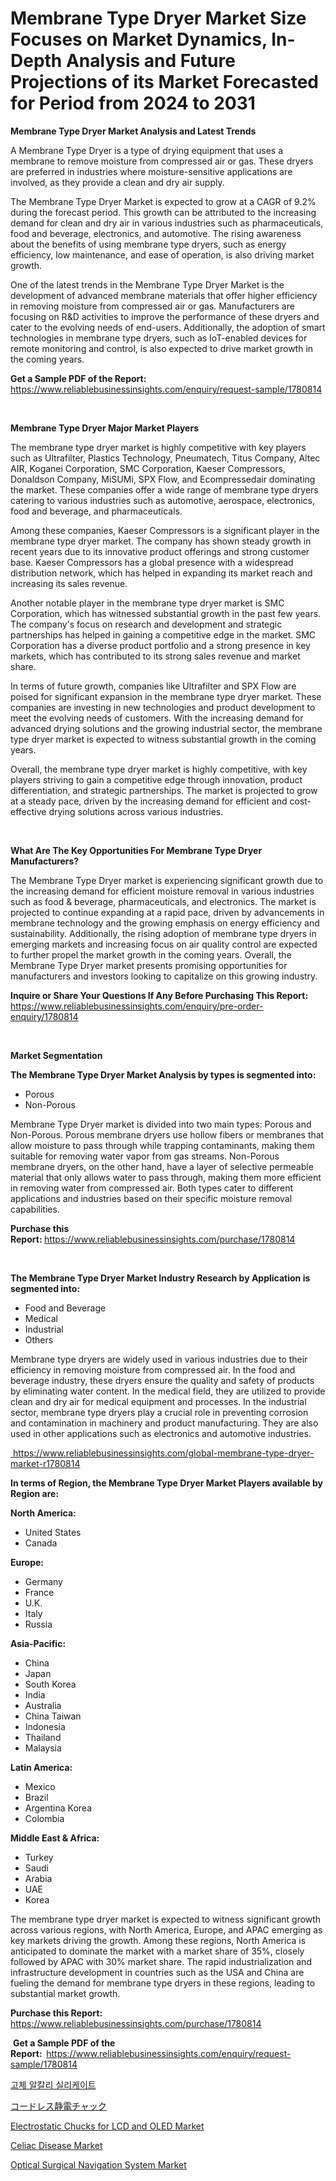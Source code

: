 <p><h1>Membrane Type Dryer Market Size Focuses on Market Dynamics, In-Depth Analysis and Future Projections of its Market Forecasted for Period from 2024 to 2031</h1></p><p><strong>Membrane Type Dryer Market Analysis and Latest Trends</strong></p>
<p><p>A Membrane Type Dryer is a type of drying equipment that uses a membrane to remove moisture from compressed air or gas. These dryers are preferred in industries where moisture-sensitive applications are involved, as they provide a clean and dry air supply.</p><p>The Membrane Type Dryer Market is expected to grow at a CAGR of 9.2% during the forecast period. This growth can be attributed to the increasing demand for clean and dry air in various industries such as pharmaceuticals, food and beverage, electronics, and automotive. The rising awareness about the benefits of using membrane type dryers, such as energy efficiency, low maintenance, and ease of operation, is also driving market growth.</p><p>One of the latest trends in the Membrane Type Dryer Market is the development of advanced membrane materials that offer higher efficiency in removing moisture from compressed air or gas. Manufacturers are focusing on R&D activities to improve the performance of these dryers and cater to the evolving needs of end-users. Additionally, the adoption of smart technologies in membrane type dryers, such as IoT-enabled devices for remote monitoring and control, is also expected to drive market growth in the coming years.</p></p>
<p><strong>Get a Sample PDF of the Report:&nbsp;</strong> <a href="https://www.reliablebusinessinsights.com/enquiry/request-sample/1780814">https://www.reliablebusinessinsights.com/enquiry/request-sample/1780814</a></p>
<p>&nbsp;</p>
<p><strong>Membrane Type Dryer Major Market Players</strong></p>
<p><p>The membrane type dryer market is highly competitive with key players such as Ultrafilter, Plastics Technology, Pneumatech, Titus Company, Altec AIR, Koganei Corporation, SMC Corporation, Kaeser Compressors, Donaldson Company, MiSUMi, SPX Flow, and Ecompressedair dominating the market. These companies offer a wide range of membrane type dryers catering to various industries such as automotive, aerospace, electronics, food and beverage, and pharmaceuticals.</p><p>Among these companies, Kaeser Compressors is a significant player in the membrane type dryer market. The company has shown steady growth in recent years due to its innovative product offerings and strong customer base. Kaeser Compressors has a global presence with a widespread distribution network, which has helped in expanding its market reach and increasing its sales revenue.</p><p>Another notable player in the membrane type dryer market is SMC Corporation, which has witnessed substantial growth in the past few years. The company's focus on research and development and strategic partnerships has helped in gaining a competitive edge in the market. SMC Corporation has a diverse product portfolio and a strong presence in key markets, which has contributed to its strong sales revenue and market share.</p><p>In terms of future growth, companies like Ultrafilter and SPX Flow are poised for significant expansion in the membrane type dryer market. These companies are investing in new technologies and product development to meet the evolving needs of customers. With the increasing demand for advanced drying solutions and the growing industrial sector, the membrane type dryer market is expected to witness substantial growth in the coming years. </p><p>Overall, the membrane type dryer market is highly competitive, with key players striving to gain a competitive edge through innovation, product differentiation, and strategic partnerships. The market is projected to grow at a steady pace, driven by the increasing demand for efficient and cost-effective drying solutions across various industries.</p></p>
<p>&nbsp;</p>
<p><strong>What Are The Key Opportunities For Membrane Type Dryer Manufacturers?</strong></p>
<p><p>The Membrane Type Dryer market is experiencing significant growth due to the increasing demand for efficient moisture removal in various industries such as food & beverage, pharmaceuticals, and electronics. The market is projected to continue expanding at a rapid pace, driven by advancements in membrane technology and the growing emphasis on energy efficiency and sustainability. Additionally, the rising adoption of membrane type dryers in emerging markets and increasing focus on air quality control are expected to further propel the market growth in the coming years. Overall, the Membrane Type Dryer market presents promising opportunities for manufacturers and investors looking to capitalize on this growing industry.</p></p>
<p><strong>Inquire or Share Your Questions If Any Before Purchasing This Report:</strong> <a href="https://www.reliablebusinessinsights.com/enquiry/pre-order-enquiry/1780814">https://www.reliablebusinessinsights.com/enquiry/pre-order-enquiry/1780814</a></p>
<p>&nbsp;</p>
<p><strong>Market Segmentation</strong></p>
<p><strong>The Membrane Type Dryer Market Analysis by types is segmented into:</strong></p>
<p><ul><li>Porous</li><li>Non-Porous</li></ul></p>
<p><p>Membrane Type Dryer market is divided into two main types: Porous and Non-Porous. Porous membrane dryers use hollow fibers or membranes that allow moisture to pass through while trapping contaminants, making them suitable for removing water vapor from gas streams. Non-Porous membrane dryers, on the other hand, have a layer of selective permeable material that only allows water to pass through, making them more efficient in removing water from compressed air. Both types cater to different applications and industries based on their specific moisture removal capabilities.</p></p>
<p><strong>Purchase this Report:&nbsp;</strong><a href="https://www.reliablebusinessinsights.com/purchase/1780814">https://www.reliablebusinessinsights.com/purchase/1780814</a></p>
<p>&nbsp;</p>
<p><strong>The Membrane Type Dryer Market Industry Research by Application is segmented into:</strong></p>
<p><ul><li>Food and Beverage</li><li>Medical</li><li>Industrial</li><li>Others</li></ul></p>
<p><p>Membrane type dryers are widely used in various industries due to their efficiency in removing moisture from compressed air. In the food and beverage industry, these dryers ensure the quality and safety of products by eliminating water content. In the medical field, they are utilized to provide clean and dry air for medical equipment and processes. In the industrial sector, membrane type dryers play a crucial role in preventing corrosion and contamination in machinery and product manufacturing. They are also used in other applications such as electronics and automotive industries.</p></p>
<p><a href="https://www.reliablebusinessinsights.com/global-membrane-type-dryer-market-r1780814">&nbsp;https://www.reliablebusinessinsights.com/global-membrane-type-dryer-market-r1780814</a></p>
<p><strong>In terms of Region, the Membrane Type Dryer Market Players available by Region are:</strong></p>
<p>
    <p> <strong> North America: </strong>
        <ul>
            <li>United States</li>
            <li>Canada</li>
        </ul>
        </p> 
    <p> <strong> Europe: </strong>
        <ul>
            <li>Germany</li>
            <li>France</li>
            <li>U.K.</li>
            <li>Italy</li>
            <li>Russia</li>
        </ul>
        </p> 
    <p> <strong> Asia-Pacific: </strong>
        <ul>
            <li>China</li>
            <li>Japan</li>
            <li>South Korea</li>
            <li>India</li>
            <li>Australia</li>
            <li>China Taiwan</li>
            <li>Indonesia</li>
            <li>Thailand</li>
            <li>Malaysia</li>
        </ul>
        </p> 
    <p> <strong> Latin America: </strong>
        <ul>
            <li>Mexico</li>
            <li>Brazil</li>
            <li>Argentina Korea</li>
            <li>Colombia</li>
        </ul>
        </p> 
    <p> <strong> Middle East & Africa: </strong>
        <ul>
            <li>Turkey</li>
            <li>Saudi</li>
            <li>Arabia</li>
            <li>UAE</li>
            <li>Korea</li>
        </ul>
    </p>
    </p>
<p><p>The membrane type dryer market is expected to witness significant growth across various regions, with North America, Europe, and APAC emerging as key markets driving the growth. Among these regions, North America is anticipated to dominate the market with a market share of 35%, closely followed by APAC with 30% market share. The rapid industrialization and infrastructure development in countries such as the USA and China are fueling the demand for membrane type dryers in these regions, leading to substantial market growth.</p></p>
<p><strong>Purchase this Report: </strong><a href="https://www.reliablebusinessinsights.com/purchase/1780814">https://www.reliablebusinessinsights.com/purchase/1780814</a></p>
<p>&nbsp;<strong>Get a Sample PDF of the Report:&nbsp;&nbsp;</strong><a href="https://www.reliablebusinessinsights.com/enquiry/request-sample/1780814">https://www.reliablebusinessinsights.com/enquiry/request-sample/1780814</a></p>
<p><strong></strong></p>
<p><p><a href="https://github.com/nicholasellison0076890/Market-Research-Report-List-1/blob/main/674774699616.md">고체 알칼리 실리케이트</a></p><p><a href="https://github.com/EstelWisozk1/Market-Research-Report-List-2/blob/main/9211423105838.md">コードレス静電チャック</a></p><p><a href="https://issuu.com/reportprime-2/docs/electrostatic-chucks-for-lcd-and-oled-market-size-">Electrostatic Chucks for LCD and OLED Market</a></p><p><a href="https://www.linkedin.com/pulse/celiac-disease-market-exploring-share-trends-future-growth-uftme?trackingId=h2NAkiPhLaNyp0I8AlZvoA%3D%3D">Celiac Disease Market</a></p><p><a href="https://github.com/joannagoyvaerts/Market-Research-Report-List-3/blob/main/optical-surgical-navigation-system-market.md">Optical Surgical Navigation System Market</a></p></p>